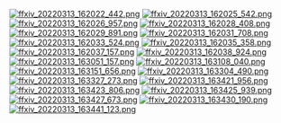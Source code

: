 [![ffxiv_20220313_162022_442.png](./image_e_thumb/ffxiv_20220313_162022_442.png.thumb.jpg)](./image_e/ffxiv_20220313_162022_442.png) 
[![ffxiv_20220313_162025_542.png](./image_e_thumb/ffxiv_20220313_162025_542.png.thumb.jpg)](./image_e/ffxiv_20220313_162025_542.png) 
[![ffxiv_20220313_162026_957.png](./image_e_thumb/ffxiv_20220313_162026_957.png.thumb.jpg)](./image_e/ffxiv_20220313_162026_957.png) 
[![ffxiv_20220313_162028_408.png](./image_e_thumb/ffxiv_20220313_162028_408.png.thumb.jpg)](./image_e/ffxiv_20220313_162028_408.png) 
[![ffxiv_20220313_162029_891.png](./image_e_thumb/ffxiv_20220313_162029_891.png.thumb.jpg)](./image_e/ffxiv_20220313_162029_891.png) 
[![ffxiv_20220313_162031_708.png](./image_e_thumb/ffxiv_20220313_162031_708.png.thumb.jpg)](./image_e/ffxiv_20220313_162031_708.png) 
[![ffxiv_20220313_162033_524.png](./image_e_thumb/ffxiv_20220313_162033_524.png.thumb.jpg)](./image_e/ffxiv_20220313_162033_524.png) 
[![ffxiv_20220313_162035_358.png](./image_e_thumb/ffxiv_20220313_162035_358.png.thumb.jpg)](./image_e/ffxiv_20220313_162035_358.png) 
[![ffxiv_20220313_162037_157.png](./image_e_thumb/ffxiv_20220313_162037_157.png.thumb.jpg)](./image_e/ffxiv_20220313_162037_157.png) 
[![ffxiv_20220313_162038_924.png](./image_e_thumb/ffxiv_20220313_162038_924.png.thumb.jpg)](./image_e/ffxiv_20220313_162038_924.png) 
[![ffxiv_20220313_163051_157.png](./image_e_thumb/ffxiv_20220313_163051_157.png.thumb.jpg)](./image_e/ffxiv_20220313_163051_157.png) 
[![ffxiv_20220313_163108_040.png](./image_e_thumb/ffxiv_20220313_163108_040.png.thumb.jpg)](./image_e/ffxiv_20220313_163108_040.png) 
[![ffxiv_20220313_163151_656.png](./image_e_thumb/ffxiv_20220313_163151_656.png.thumb.jpg)](./image_e/ffxiv_20220313_163151_656.png) 
[![ffxiv_20220313_163304_490.png](./image_e_thumb/ffxiv_20220313_163304_490.png.thumb.jpg)](./image_e/ffxiv_20220313_163304_490.png) 
[![ffxiv_20220313_163327_273.png](./image_e_thumb/ffxiv_20220313_163327_273.png.thumb.jpg)](./image_e/ffxiv_20220313_163327_273.png) 
[![ffxiv_20220313_163421_956.png](./image_e_thumb/ffxiv_20220313_163421_956.png.thumb.jpg)](./image_e/ffxiv_20220313_163421_956.png) 
[![ffxiv_20220313_163423_806.png](./image_e_thumb/ffxiv_20220313_163423_806.png.thumb.jpg)](./image_e/ffxiv_20220313_163423_806.png) 
[![ffxiv_20220313_163425_939.png](./image_e_thumb/ffxiv_20220313_163425_939.png.thumb.jpg)](./image_e/ffxiv_20220313_163425_939.png) 
[![ffxiv_20220313_163427_673.png](./image_e_thumb/ffxiv_20220313_163427_673.png.thumb.jpg)](./image_e/ffxiv_20220313_163427_673.png) 
[![ffxiv_20220313_163430_190.png](./image_e_thumb/ffxiv_20220313_163430_190.png.thumb.jpg)](./image_e/ffxiv_20220313_163430_190.png) 
[![ffxiv_20220313_163441_123.png](./image_e_thumb/ffxiv_20220313_163441_123.png.thumb.jpg)](./image_e/ffxiv_20220313_163441_123.png) 

